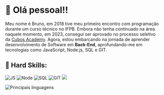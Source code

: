 # 🚀 Olá pessoal!!

Meu nome é Bruno, em 2018 tive meu primeiro encontro com programação durante um curso técnico no IFPB. Embora não tenha continuado na área naquele momento, em 2023, consegui ser aprovado no processo seletivo da [Cubos Academy](https://cubos.academy/). Agora, estou embarcando na jornada de aprender desenvolvimento de Software em **Back-End**, aprofundando-me em tecnologias como JavaScript, Node.js, SQL e GIT.

## 🚨 Hard Skills:

![JS](https://img.shields.io/badge/JavaScript-323330?style=for-the-badge&logo=javascript&logoColor=F7DF1E) ![Node](https://img.shields.io/badge/Node%20js-339933?style=for-the-badge&logo=nodedotjs&logoColor=white) ![SQL](https://img.shields.io/badge/PostgreSQL-316192?style=for-the-badge&logo=postgresql&logoColor=white) ![GIT](https://img.shields.io/badge/GIT-E44C30?style=for-the-badge&logo=git&logoColor=white) ![](https://img.shields.io/badge/Express%20js-000000?style=for-the-badge&logo=express&logoColor=white)

![Principais linguagens](https://github-readme-stats.vercel.app/api/top-langs/?username=Arrudabruno&theme=tokyonight&hide_border=true&custom_title=Principais%20%linguagens)
